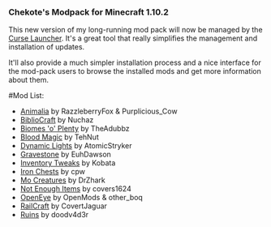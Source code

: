### Chekote's Modpack for Minecraft 1.10.2

This new version of my long-running mod pack will now be managed by the [Curse Launcher](https://mods.curse.com/client). It's a great tool that really simplifies the management and installation of updates.

It'll also provide a much simpler installation process and a nice interface for the mod-pack users to browse the installed mods and get more information about them.

#Mod List:

* [Animalia](https://mods.curse.com/mc-mods/minecraft/261199-animania) by RazzleberryFox & Purplicious_Cow
* [BiblioCraft](https://mods.curse.com/mc-mods/minecraft/228027-bibliocraft) by Nuchaz
* [Biomes 'o' Plenty](https://mods.curse.com/mc-mods/minecraft/220318-biomes-o-plenty) by TheAdubbz
* [Blood Magic](https://mods.curse.com/mc-mods/minecraft/224791-blood-magic) by TehNut
* [Dynamic Lights](https://mods.curse.com/mc-mods/minecraft/227874-dynamic-lights) by AtomicStryker
* [Gravestone](https://mods.curse.com/mc-mods/minecraft/238551-gravestone-mod) by EuhDawson
* [Inventory Tweaks](https://mods.curse.com/mc-mods/minecraft/223094-inventory-tweaks) by Kobata
* [Iron Chests](https://mods.curse.com/mc-mods/minecraft/228756-iron-chests) by cpw
* [Mo Creatures](https://mods.curse.com/mc-mods/minecraft/229260-mo-creatures) by DrZhark
* [Not Enough Items](https://mods.curse.com/mc-mods/minecraft/247694-not-enough-items-1-8) by covers1624
* [OpenEye](https://mods.curse.com/mc-mods/minecraft/251457-openeye) by OpenMods & other_boq
* [RailCraft](https://mods.curse.com/mc-mods/minecraft/railcraft) by CovertJaguar
* [Ruins](https://mods.curse.com/mc-mods/minecraft/227873-ruins-structure-spawning-system) by doodv4d3r
